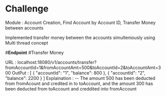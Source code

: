 # Challenge
Module : Account Creation, Find Account by Account ID, Transfer Money between accounts

Implemented transfer money between the accounts simulteniously using Multi thread concept

#**Endpoint**
  #Transfer Money  
 
 URL : localhost:18080/v1/accounts/transfer?fromAccountId=1&fromAccountAmt=500&toAccountId=2&toAccountAmt=300
 OutPut : 
 [
  {
        "accountId": "1",
        "balance": 800
    },
    {
        "accountId": "2",
        "balance": 2200
    }
]
Explaination : -- The amount 500 has been deducted  from fromAcount and credited in to toAccount, and the amount 300 has been deducted from toAccount and creddited into fromAccount


 

